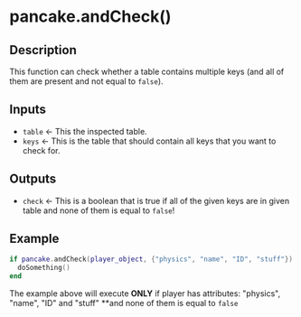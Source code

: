# pancake.andCheck()

## Description

This function can check whether a table contains multiple keys (and all of them are present and not equal to `false`).

## Inputs

- `table` <- This the inspected table.
- `keys` <- This is the table that should contain all keys that you want to check for.

## Outputs

- `check` <- This is a boolean that is true if all of the given keys are in given table and none of them is equal to `false`!

## Example 

```lua
if pancake.andCheck(player_object, {"physics", "name", "ID", "stuff"})
  doSomething()
end
```

The example above will execute **ONLY** if player has attributes: "physics", "name", "ID" and "stuff" **and none of them is equal to `false`
